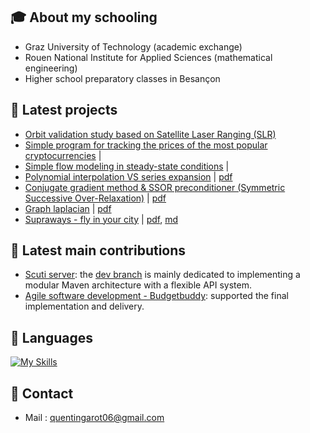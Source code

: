 ## :mortar_board: About my schooling
- Graz University of Technology (academic exchange)
- Rouen National Institute for Applied Sciences (mathematical engineering)
- Higher school preparatory classes in Besançon
## :rocket: Latest projects
- [Orbit validation study based on Satellite Laser Ranging (SLR)](https://github.com/QGarot/satellite-laser-ranging)
- [Simple program for tracking the prices of the most popular cryptocurrencies](https://github.com/QGarot/crypto-client) |
- [Simple flow modeling in steady-state conditions](https://github.com/QGarot/simple-flow-modeling) |
- [Polynomial interpolation VS series expansion](https://github.com/QGarot/interpolation-vs-dl) | [pdf](https://github.com/QGarot/interpolation-vs-dl/blob/main/report.pdf)
- [Conjugate gradient method & SSOR preconditioner (Symmetric Successive Over-Relaxation)](https://github.com/QGarot/grad-conj) | [pdf](https://github.com/QGarot/grad-conj/blob/master/files/report/report.pdf)
- [Graph laplacian](https://github.com/QGarot/laplacien-graphe) | [pdf](https://github.com/QGarot/laplacien-graphe/blob/main/Rapport.pdf)
- [Supraways - fly in your city](https://github.com/QGarot/tipe-la-ville) | [pdf](https://github.com/QGarot/tipe-la-ville/blob/master/files/MCOT_DOT.pdf), [md](https://github.com/QGarot/tipe-la-ville/blob/master/files/optimality_proof.md)

## :pushpin: Latest main contributions
- [Scuti server](https://github.com/QGarot/scuti-server): 
the [dev branch](https://github.com/QGarot/scuti-server/tree/dev) is mainly dedicated to implementing a modular Maven architecture with a flexible API system.
- [Agile software development - Budgetbuddy](https://github.com/QGarot/asd-budgetbuddy): 
supported the final implementation and delivery.

## :mag_right: Languages
[![My Skills](https://skillicons.dev/icons?i=python,java,c,cpp,javascript)](https://skillicons.dev)

<!--### Streak
[![GitHub Streak](https://github-readme-streak-stats.herokuapp.com?user=qgarotrot&border_radius=10&card_width=470&type=png)](https://git.io/streak-stats)-->

## :pencil: Contact
- Mail : quentingarot06@gmail.com
